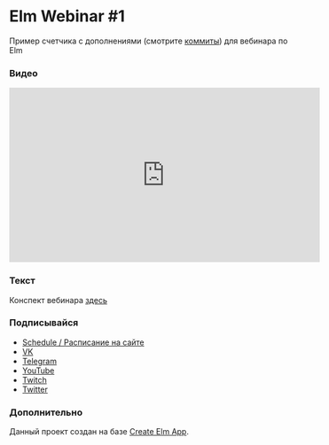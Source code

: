 # Elm Webinar #1

Пример счетчика с дополнениями (смотрите [коммиты](https://github.com/maxfarseer/elm-webinar-1/commits/master)) для вебинара по Elm

### Видео

<iframe width="560" height="315" src="https://www.youtube.com/embed/iDkE6bJShMc" frameborder="0" allow="accelerometer; autoplay; encrypted-media; gyroscope; picture-in-picture" allowfullscreen></iframe>

### Текст

Конспект вебинара [здесь](https://maxpfrontend.ru/elm/elm-dlya-react-redux-razrabotchikov-elm-1-znakomimsya-s-elm/)

### Подписывайся

- [Schedule / Расписание на сайте](https://maxpfrontend.ru/raspisanie/)
- [VK](http://vk.com/maxpfrontend)
- [Telegram](https://t.me/maxpfrontend)
- [YouTube](https://www.youtube.com/channel/UCqJyAVWwIqPWKEkfCSP1y4Q)
- [Twitch](https://www.twitch.tv/maxpfrontend)
- [Twitter](https://twitter.com/MaxPatsiansky)

### Дополнительно

Данный проект создан на базе [Create Elm App](https://github.com/halfzebra/create-elm-app).
